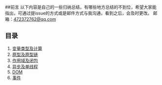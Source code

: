 ##前言
    以下内容是自己的一些归纳总结，有哪些地方总结的不到位，希望大家能指出，可通过提issue的方式或是邮件方式与我沟通，看到之后，会及时更改。
    邮箱：472372762@qq.com

## 目录

1. [变量类型及计算](https://github.com/TeemoPeng/front-end-basic/src/variable.md)
2. [原型及原型链](https://github.com/TeemoPeng/front-end-basic/src/prototype.md)
3. [作用域及闭包](https://github.com/TeemoPeng/front-end-basic/src/scope.md)
4. [异步及单线程](https://github.com/TeemoPeng/front-end-basic/src/async.md)
5. [DOM](https://github.com/TeemoPeng/front-end-basic/src/dom.md)
6. [事件](https://github.com/TeemoPeng/front-end-basic/src/event.md)